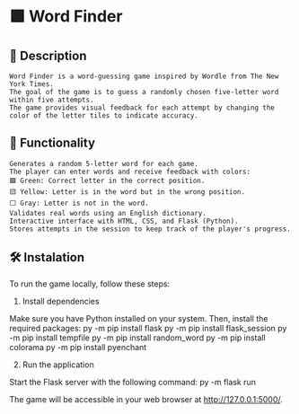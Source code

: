 # 🟩 Word Finder

## 📌 **Description**
    Word Finder is a word-guessing game inspired by Wordle from The New York Times. 
    The goal of the game is to guess a randomly chosen five-letter word within five attempts. 
    The game provides visual feedback for each attempt by changing the color of the letter tiles to indicate accuracy.

## 📌 **Functionality**
    Generates a random 5-letter word for each game.
    The player can enter words and receive feedback with colors:
    🟩 Green: Correct letter in the correct position.
    🟨 Yellow: Letter is in the word but in the wrong position.
    ⬜ Gray: Letter is not in the word.
    Validates real words using an English dictionary.
    Interactive interface with HTML, CSS, and Flask (Python).
    Stores attempts in the session to keep track of the player's progress.

## 🛠️ **Instalation**

To run the game locally, follow these steps:

1. Install dependencies

Make sure you have Python installed on your system. Then, install the required packages:
    py -m pip install flask
    py -m pip install flask_session
    py -m pip install tempfile
    py -m pip install random_word
    py -m pip install colorama
    py -m pip install pyenchant

2. Run the application

Start the Flask server with the following command:
    py -m flask run

The game will be accessible in your web browser at http://127.0.0.1:5000/.



